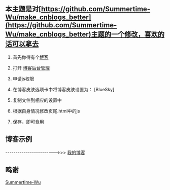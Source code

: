 ## 本主题是对[https://github.com/Summertime-Wu/make_cnblogs_better](https://github.com/Summertime-Wu/make_cnblogs_better)主题的一个修改，喜欢的话可以拿去

1. 首先你得有个[博客](http://www.cnblogs.com/)

2. 打开 [博客后台管理](https://i.cnblogs.com/Configure.aspx)

3. 申请js权限

4. 在博客皮肤选项卡中将博客皮肤设置为： [BlueSky]

5. 复制文件到相应的设置中

6. 根据自身情况修改页尾.html中的js

7. 保存，即可食用

## 博客示例

------------------------>>> [我的博客](https://www.cnblogs.com/nishoushun)


## 鸣谢

[Summertime-Wu](https://github.com/Summertime-Wu)
